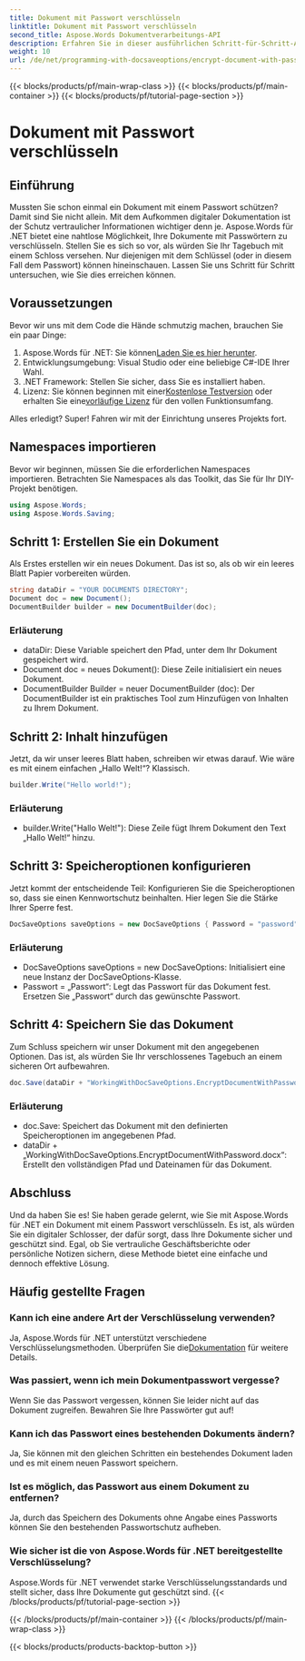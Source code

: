 ```yaml
---
title: Dokument mit Passwort verschlüsseln
linktitle: Dokument mit Passwort verschlüsseln
second_title: Aspose.Words Dokumentverarbeitungs-API
description: Erfahren Sie in dieser ausführlichen Schritt-für-Schritt-Anleitung, wie Sie mit Aspose.Words für .NET ein Dokument mit einem Kennwort verschlüsseln. Schützen Sie Ihre vertraulichen Informationen mühelos.
weight: 10
url: /de/net/programming-with-docsaveoptions/encrypt-document-with-password/
---
```


{{< blocks/products/pf/main-wrap-class >}}
{{< blocks/products/pf/main-container >}}
{{< blocks/products/pf/tutorial-page-section >}}

# Dokument mit Passwort verschlüsseln

## Einführung

Mussten Sie schon einmal ein Dokument mit einem Passwort schützen? Damit sind Sie nicht allein. Mit dem Aufkommen digitaler Dokumentation ist der Schutz vertraulicher Informationen wichtiger denn je. Aspose.Words für .NET bietet eine nahtlose Möglichkeit, Ihre Dokumente mit Passwörtern zu verschlüsseln. Stellen Sie es sich so vor, als würden Sie Ihr Tagebuch mit einem Schloss versehen. Nur diejenigen mit dem Schlüssel (oder in diesem Fall dem Passwort) können hineinschauen. Lassen Sie uns Schritt für Schritt untersuchen, wie Sie dies erreichen können.

## Voraussetzungen

Bevor wir uns mit dem Code die Hände schmutzig machen, brauchen Sie ein paar Dinge:
1.  Aspose.Words für .NET: Sie können[Laden Sie es hier herunter](https://releases.aspose.com/words/net/).
2. Entwicklungsumgebung: Visual Studio oder eine beliebige C#-IDE Ihrer Wahl.
3. .NET Framework: Stellen Sie sicher, dass Sie es installiert haben.
4.  Lizenz: Sie können beginnen mit einer[Kostenlose Testversion](https://releases.aspose.com/) oder erhalten Sie eine[vorläufige Lizenz](https://purchase.aspose.com/temporary-license/) für den vollen Funktionsumfang.

Alles erledigt? Super! Fahren wir mit der Einrichtung unseres Projekts fort.

## Namespaces importieren

Bevor wir beginnen, müssen Sie die erforderlichen Namespaces importieren. Betrachten Sie Namespaces als das Toolkit, das Sie für Ihr DIY-Projekt benötigen.

```csharp
using Aspose.Words;
using Aspose.Words.Saving;
```

## Schritt 1: Erstellen Sie ein Dokument

Als Erstes erstellen wir ein neues Dokument. Das ist so, als ob wir ein leeres Blatt Papier vorbereiten würden.

```csharp
string dataDir = "YOUR DOCUMENTS DIRECTORY";
Document doc = new Document();
DocumentBuilder builder = new DocumentBuilder(doc);
```

### Erläuterung

- dataDir: Diese Variable speichert den Pfad, unter dem Ihr Dokument gespeichert wird.
- Document doc = neues Dokument(): Diese Zeile initialisiert ein neues Dokument.
- DocumentBuilder Builder = neuer DocumentBuilder (doc): Der DocumentBuilder ist ein praktisches Tool zum Hinzufügen von Inhalten zu Ihrem Dokument.

## Schritt 2: Inhalt hinzufügen

Jetzt, da wir unser leeres Blatt haben, schreiben wir etwas darauf. Wie wäre es mit einem einfachen „Hallo Welt!“? Klassisch.

```csharp
builder.Write("Hello world!");
```

### Erläuterung

- builder.Write("Hallo Welt!"): Diese Zeile fügt Ihrem Dokument den Text „Hallo Welt!“ hinzu.

## Schritt 3: Speicheroptionen konfigurieren

Jetzt kommt der entscheidende Teil: Konfigurieren Sie die Speicheroptionen so, dass sie einen Kennwortschutz beinhalten. Hier legen Sie die Stärke Ihrer Sperre fest.

```csharp
DocSaveOptions saveOptions = new DocSaveOptions { Password = "password" };
```

### Erläuterung

- DocSaveOptions saveOptions = new DocSaveOptions: Initialisiert eine neue Instanz der DocSaveOptions-Klasse.
- Passwort = „Passwort“: Legt das Passwort für das Dokument fest. Ersetzen Sie „Passwort“ durch das gewünschte Passwort.

## Schritt 4: Speichern Sie das Dokument

Zum Schluss speichern wir unser Dokument mit den angegebenen Optionen. Das ist, als würden Sie Ihr verschlossenes Tagebuch an einem sicheren Ort aufbewahren.

```csharp
doc.Save(dataDir + "WorkingWithDocSaveOptions.EncryptDocumentWithPassword.docx", saveOptions);
```

### Erläuterung

- doc.Save: Speichert das Dokument mit den definierten Speicheroptionen im angegebenen Pfad.
- dataDir + „WorkingWithDocSaveOptions.EncryptDocumentWithPassword.docx“: Erstellt den vollständigen Pfad und Dateinamen für das Dokument.

## Abschluss

Und da haben Sie es! Sie haben gerade gelernt, wie Sie mit Aspose.Words für .NET ein Dokument mit einem Passwort verschlüsseln. Es ist, als würden Sie ein digitaler Schlosser, der dafür sorgt, dass Ihre Dokumente sicher und geschützt sind. Egal, ob Sie vertrauliche Geschäftsberichte oder persönliche Notizen sichern, diese Methode bietet eine einfache und dennoch effektive Lösung.

## Häufig gestellte Fragen

### Kann ich eine andere Art der Verschlüsselung verwenden?
 Ja, Aspose.Words für .NET unterstützt verschiedene Verschlüsselungsmethoden. Überprüfen Sie die[Dokumentation](https://reference.aspose.com/words/net/) für weitere Details.

### Was passiert, wenn ich mein Dokumentpasswort vergesse?
Wenn Sie das Passwort vergessen, können Sie leider nicht auf das Dokument zugreifen. Bewahren Sie Ihre Passwörter gut auf!

### Kann ich das Passwort eines bestehenden Dokuments ändern?
Ja, Sie können mit den gleichen Schritten ein bestehendes Dokument laden und es mit einem neuen Passwort speichern.

### Ist es möglich, das Passwort aus einem Dokument zu entfernen?
Ja, durch das Speichern des Dokuments ohne Angabe eines Passworts können Sie den bestehenden Passwortschutz aufheben.

### Wie sicher ist die von Aspose.Words für .NET bereitgestellte Verschlüsselung?
Aspose.Words für .NET verwendet starke Verschlüsselungsstandards und stellt sicher, dass Ihre Dokumente gut geschützt sind.
{{< /blocks/products/pf/tutorial-page-section >}}

{{< /blocks/products/pf/main-container >}}
{{< /blocks/products/pf/main-wrap-class >}}

{{< blocks/products/products-backtop-button >}}
